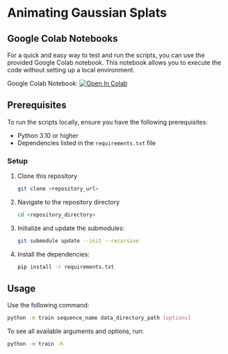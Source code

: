 # Animating Gaussian Splats

## Google Colab Notebooks

For a quick and easy way to test and run the scripts,
you can use the provided Google Colab notebook.
This notebook allows you to execute the code without setting up a local environment.

Google Colab Notebook: [![Open In Colab](https://colab.research.google.com/assets/colab-badge.svg)](https://colab.research.google.com/github/bryanboateng/animating-gaussian-splats/blob/main/train.ipynb)

## Prerequisites

To run the scripts locally, ensure you have the following prerequisites:

- Python 3.10 or higher
- Dependencies listed in the `requirements.txt` file

### Setup

1. Clone this repository

   ```bash
   git clone <repository_url>
   ```
1. Navigate to the repository directory

   ```bash
   cd <repository_directory>
   ```
1. Initialize and update the submodules:

   ```bash
   git submodule update --init --recursive
   ```

1. Install the dependencies:

   ```bash
   pip install -r requirements.txt
   ```

## Usage

Use the following command:

```bash
python -m train sequence_name data_directory_path [options]
```

To see all available arguments and options, run:

```bash
python -m train -h
```
